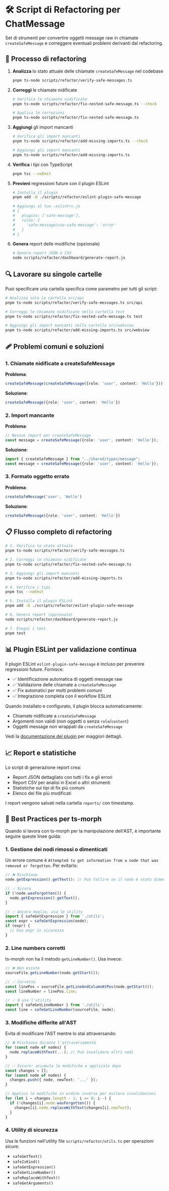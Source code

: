 # 🛠 Script di Refactoring per ChatMessage

Set di strumenti per convertire oggetti message raw in chiamate `createSafeMessage` e correggere eventuali problemi derivanti dal refactoring.

## 🔄 Processo di refactoring

1. **Analizza** lo stato attuale delle chiamate `createSafeMessage` nel codebase
   ```bash
   pnpm ts-node scripts/refactor/verify-safe-messages.ts
   ```

2. **Correggi** le chiamate nidificate 
   ```bash
   # Verifica le chiamate nidificate
   pnpm ts-node scripts/refactor/fix-nested-safe-message.ts --check

   # Applica le correzioni
   pnpm ts-node scripts/refactor/fix-nested-safe-message.ts
   ```

3. **Aggiungi** gli import mancanti
   ```bash
   # Verifica gli import mancanti
   pnpm ts-node scripts/refactor/add-missing-imports.ts --check

   # Aggiungi gli import mancanti
   pnpm ts-node scripts/refactor/add-missing-imports.ts
   ```

4. **Verifica** i tipi con TypeScript
   ```bash
   pnpm tsc --noEmit
   ```

5. **Previeni** regressioni future con il plugin ESLint
   ```bash
   # Installa il plugin
   pnpm add -D ./scripts/refactor/eslint-plugin-safe-message
   
   # Aggiungi al tuo .eslintrc.js
   # {
   #   plugins: ['safe-message'],
   #   rules: {
   #     'safe-message/use-safe-message': 'error'
   #   }
   # }
   ```

6. **Genera** report delle modifiche (opzionale)
   ```bash
   # Genera report JSON e CSV
   node scripts/refactor/dashboard/generate-report.js
   ```

## 🔍 Lavorare su singole cartelle

Puoi specificare una cartella specifica come parametro per tutti gli script:

```bash
# Analizza solo la cartella src/api
pnpm ts-node scripts/refactor/verify-safe-messages.ts src/api

# Correggi le chiamate nidificate nella cartella test
pnpm ts-node scripts/refactor/fix-nested-safe-message.ts test

# Aggiungi gli import mancanti nella cartella src/webview
pnpm ts-node scripts/refactor/add-missing-imports.ts src/webview
```

## 🩹 Problemi comuni e soluzioni

### 1. Chiamate nidificate a createSafeMessage

**Problema**:
```ts
createSafeMessage(createSafeMessage({role: 'user', content: 'Hello'}))
```

**Soluzione**:
```ts
createSafeMessage({role: 'user', content: 'Hello'})
```

### 2. Import mancante

**Problema**:
```ts
// Nessun import per createSafeMessage
const message = createSafeMessage({role: 'user', content: 'Hello'});
```

**Soluzione**:
```ts
import { createSafeMessage } from "../shared/types/message";
const message = createSafeMessage({role: 'user', content: 'Hello'});
```

### 3. Formato oggetto errato

**Problema**:
```ts
createSafeMessage('user', 'Hello')
```

**Soluzione**:
```ts
createSafeMessage({role: 'user', content: 'Hello'})
```

## 📋 Flusso completo di refactoring

```bash
# 1. Verifica lo stato attuale
pnpm ts-node scripts/refactor/verify-safe-messages.ts

# 2. Correggi le chiamate nidificate
pnpm ts-node scripts/refactor/fix-nested-safe-message.ts

# 3. Aggiungi gli import mancanti
pnpm ts-node scripts/refactor/add-missing-imports.ts

# 4. Verifica i tipi
pnpm tsc --noEmit

# 5. Installa il plugin ESLint
pnpm add -D ./scripts/refactor/eslint-plugin-safe-message

# 6. Genera report (opzionale)
node scripts/refactor/dashboard/generate-report.js

# 7. Esegui i test
pnpm test
```

## 📊 Plugin ESLint per validazione continua

Il plugin ESLint `eslint-plugin-safe-message` è incluso per prevenire regressioni future. Fornisce:

- ✅ Identificazione automatica di oggetti message raw
- ✅ Validazione delle chiamate a `createSafeMessage`
- ✅ Fix automatici per molti problemi comuni
- ✅ Integrazione completa con il workflow ESLint

Quando installato e configurato, il plugin blocca automaticamente:

- Chiamate nidificate a `createSafeMessage`
- Argomenti non validi (non oggetti o senza `role`/`content`)
- Oggetti message non wrappati da `createSafeMessage`

Vedi la [documentazione del plugin](./eslint-plugin-safe-message/README.md) per maggiori dettagli.

## 📈 Report e statistiche

Lo script di generazione report crea:

- Report JSON dettagliato con tutti i fix e gli errori
- Report CSV per analisi in Excel o altri strumenti
- Statistiche sui tipi di fix più comuni
- Elenco dei file più modificati

I report vengono salvati nella cartella `reports/` con timestamp.

## 🧠 Best Practices per ts-morph

Quando si lavora con ts-morph per la manipolazione dell'AST, è importante seguire queste linee guida:

### 1. Gestione dei nodi rimossi o dimenticati

Un errore comune è `Attempted to get information from a node that was removed or forgotten`. Per evitarlo:

```ts
// ❌ Rischioso
node.getExpression().getText(); // Può fallire se il nodo è stato dimenticato

// ✅ Sicuro
if (!node.wasForgotten()) {
  node.getExpression().getText();
}

// ✅ Ancora meglio, usa le utility
import { safeGetExpression } from './utils';
const expr = safeGetExpression(node);
if (expr) {
  // Usa expr in sicurezza
}
```

### 2. Line numbers corretti

ts-morph non ha il metodo `getLineNumber()`. Usa invece:

```ts
// ❌ Non esiste
sourceFile.getLineNumber(node.getStart());

// ✅ Corretto
const linePos = sourceFile.getLineAndColumnAtPos(node.getStart());
const lineNumber = linePos.line;

// ✅ O usa l'utility
import { safeGetLineNumber } from './utils';
const line = safeGetLineNumber(sourceFile, node);
```

### 3. Modifiche differite all'AST

Evita di modificare l'AST mentre lo stai attraversando:

```ts
// ❌ Rischioso durante l'attraversamento
for (const node of nodes) {
  node.replaceWithText(...); // Può invalidare altri nodi
}

// ✅ Sicuro: accumula le modifiche e applicale dopo
const changes = [];
for (const node of nodes) {
  changes.push({ node, newText: '...' });
}

// Applica le modifiche in ordine inverso per evitare invalidazioni
for (let i = changes.length - 1; i >= 0; i--) {
  if (!changes[i].node.wasForgotten()) {
    changes[i].node.replaceWithText(changes[i].newText);
  }
}
```

### 4. Utility di sicurezza

Usa le funzioni nell'utility file `scripts/refactor/utils.ts` per operazioni sicure:

- `safeGetText()`
- `safeIsKind()`
- `safeGetExpression()`
- `safeGetLineNumber()`
- `safeReplaceWithText()`
- `safeGetArguments()` 